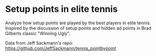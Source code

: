 # Setup points in elite tennis
Analyze how setup points are played by the best players in elite tennis. Inspired by the discussion of setup points and hidden ad points in Brad Gilberts classic "Winning Ugly".  

Data from Jeff Sackmann's repo: https://github.com/JeffSackmann/tennis_pointbypoint
